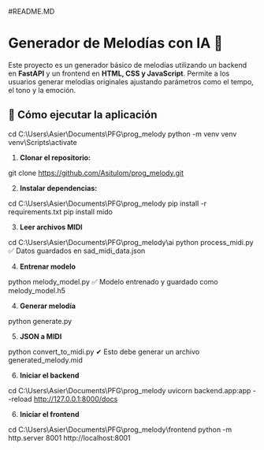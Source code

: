 #README.MD

# Generador de Melodías con IA 🎵

Este proyecto es un generador básico de melodías utilizando un backend en **FastAPI** y un frontend en **HTML, CSS y JavaScript**. Permite a los usuarios generar melodías originales ajustando parámetros como el tempo, el tono y la emoción.


## 🚀 Cómo ejecutar la aplicación


cd C:\Users\Asier\Documents\PFG\prog_melody
python -m venv venv
venv\Scripts\activate


1. **Clonar el repositorio:**

git clone https://github.com/Asitulom/prog_melody.git

2. **Instalar dependencias:**

cd C:\Users\Asier\Documents\PFG\prog_melody
pip install -r requirements.txt
pip install mido

3. **Leer archivos MIDI**

cd C:\Users\Asier\Documents\PFG\prog_melody\ai
python process_midi.py
✅ Datos guardados en sad_midi_data.json

4. **Entrenar modelo**

python melody_model.py
✅ Modelo entrenado y guardado como melody_model.h5

4. **Generar melodía**

python generate.py

5. **JSON a MIDI**

python convert_to_midi.py
✔ Esto debe generar un archivo generated_melody.mid

6. **Iniciar el backend**

cd C:\Users\Asier\Documents\PFG\prog_melody
uvicorn backend.app:app --reload
http://127.0.0.1:8000/docs

6. **Iniciar el frontend**

cd C:\Users\Asier\Documents\PFG\prog_melody\frontend
python -m http.server 8001
http://localhost:8001





